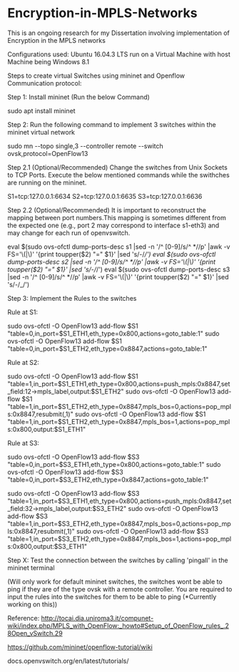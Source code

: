 # Encryption-in-MPLS-Networks
This is an ongoing research for my Dissertation involving implementation of Encryption in the MPLS networks

Configurations used:
Ubuntu 16.04.3 LTS run on a Virtual Machine with host Machine being Windows 8.1

Steps to create virtual Switches using mininet and Openflow Communication protocol:

Step 1: Install mininet (Run the below Command)

sudo apt install mininet

Step 2: Run the following command to implement 3 switches within the mininet virtual network

sudo mn --topo single,3 --controller remote --switch ovsk,protocol=OpenFlow13

Step 2.1 (Optional/Recommended) Change the switches from Unix Sockets to TCP Ports. Execute the below mentioned commands while the swithches are running on the mininet.

S1=tcp:127.0.0.1:6634
S2=tcp:127.0.0.1:6635
S3=tcp:127.0.0.1:6636

Step 2.2 (Optional/Recommended) It is important to reconstruct the mapping between port numbers.This mapping is sometimes different from the expected one (e.g., port 2 may correspond to interface s1-eth3) and may change for each run of openvswitch.

 eval $(sudo ovs-ofctl dump-ports-desc s1 |sed -n '/^ [0-9]/s/^ *//p' |awk -v FS='\\(|\\)' '{print toupper($2) "=" $1}' |sed 's/-/_/')
 eval $(sudo ovs-ofctl dump-ports-desc s2 |sed -n '/^ [0-9]/s/^ *//p' |awk -v FS='\\(|\\)' '{print toupper($2) "=" $1}' |sed 's/-/_/')
 eval $(sudo ovs-ofctl dump-ports-desc s3 |sed -n '/^ [0-9]/s/^ *//p' |awk -v FS='\\(|\\)' '{print toupper($2) "=" $1}' |sed 's/-/_/')
 
 Step 3: Implement the Rules to the switches
 
Rule at S1:

sudo ovs-ofctl -O OpenFlow13 add-flow $S1 "table=0,in_port=$S1_ETH1,eth_type=0x800,actions=goto_table:1"
sudo ovs-ofctl -O OpenFlow13 add-flow $S1 "table=0,in_port=$S1_ETH2,eth_type=0x8847,actions=goto_table:1"

Rule at S2:

sudo ovs-ofctl -O OpenFlow13 add-flow $S1 "table=1,in_port=$S1_ETH1,eth_type=0x800,actions=push_mpls:0x8847,set_field:12->mpls_label,output:$S1_ETH2"
sudo ovs-ofctl -O OpenFlow13 add-flow $S1 "table=1,in_port=$S1_ETH2,eth_type=0x8847,mpls_bos=0,actions=pop_mpls:0x8847,resubmit(,1)"
sudo ovs-ofctl -O OpenFlow13 add-flow $S1 "table=1,in_port=$S1_ETH2,eth_type=0x8847,mpls_bos=1,actions=pop_mpls:0x800,output:$S1_ETH1"

Rule at S3:

sudo ovs-ofctl -O OpenFlow13 add-flow $S3 "table=0,in_port=$S3_ETH1,eth_type=0x800,actions=goto_table:1"
sudo ovs-ofctl -O OpenFlow13 add-flow $S3 "table=0,in_port=$S3_ETH2,eth_type=0x8847,actions=goto_table:1"

sudo ovs-ofctl -O OpenFlow13 add-flow $S3 "table=1,in_port=$S3_ETH1,eth_type=0x800,actions=push_mpls:0x8847,set_field:32->mpls_label,output:$S3_ETH2"
sudo ovs-ofctl -O OpenFlow13 add-flow $S3 "table=1,in_port=$S3_ETH2,eth_type=0x8847,mpls_bos=0,actions=pop_mpls:0x8847,resubmit(,1)"
sudo ovs-ofctl -O OpenFlow13 add-flow $S3 "table=1,in_port=$S3_ETH2,eth_type=0x8847,mpls_bos=1,actions=pop_mpls:0x800,output:$S3_ETH1"


Step X: Test the connection between the switches by calling 'pingall' in the mininet terminal

(Will only work for default mininet switches, the switches wont be able to ping if they are of the type ovsk with a remote controller. You are required to input the rules into the switches for them to be able to ping (*Currently working on this))

Reference:
http://tocai.dia.uniroma3.it/compunet-wiki/index.php/MPLS_with_OpenFlow:_howto#Setup_of_OpenFlow_rules_.28Open_vSwitch.29

https://github.com/mininet/openflow-tutorial/wiki

docs.openvswitch.org/en/latest/tutorials/
